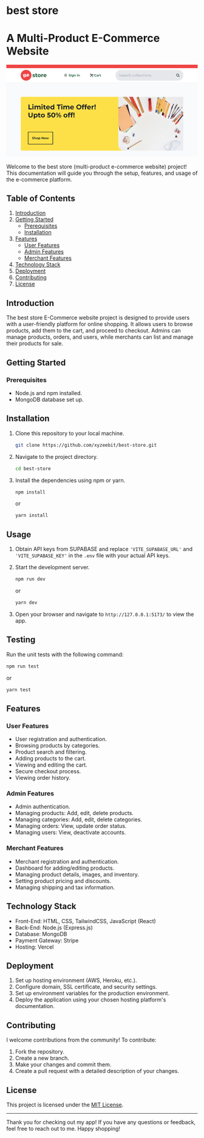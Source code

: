 # best store
# A Multi-Product E-Commerce Website

![Best Store](./app-screenshot.png)

Welcome to the best store (multi-product e-commerce website) project! This documentation will guide you through the setup, features, and usage of the e-commerce platform.

## Table of Contents

1. [Introduction](#introduction)
2. [Getting Started](#getting-started)
   - [Prerequisites](#prerequisites)
   - [Installation](#installation)
3. [Features](#features)
   - [User Features](#user-features)
   - [Admin Features](#admin-features)
   - [Merchant Features](#merchant-features)
4. [Technology Stack](#technology-stack)
5. [Deployment](#deployment)
6. [Contributing](#contributing)
7. [License](#license)

## Introduction

The best store E-Commerce website project is designed to provide users with a user-friendly platform for online shopping. It allows users to browse products, add them to the cart, and proceed to checkout. Admins can manage products, orders, and users, while merchants can list and manage their products for sale.

## Getting Started

### Prerequisites

- Node.js and npm installed.
- MongoDB database set up.



## Installation

1. Clone this repository to your local machine.
   ```bash
   git clone https://github.com/xyzeebit/best-store.git
   ```
2. Navigate to the project directory.
   ```bash
   cd best-store
   ```
3. Install the dependencies using npm or yarn.
   ```bash
   npm install
   ```
   or
   ```bash
   yarn install
   ```

## Usage

1. Obtain API keys from SUPABASE and replace `'VITE_SUPABASE_URL'` and `'VITE_SUPABASE_KEY'` in the `.env` file with your actual API keys.

2. Start the development server.
   ```bash
   npm run dev
   ```
   or
   ```bash
   yarn dev
   ```
3. Open your browser and navigate to `http://127.0.0.1:5173/` to view the app.

## Testing

Run the unit tests with the following command:
```bash
npm run test
```
or
```bash
yarn test
```

## Features

### User Features

- User registration and authentication.
- Browsing products by categories.
- Product search and filtering.
- Adding products to the cart.
- Viewing and editing the cart.
- Secure checkout process.
- Viewing order history.

### Admin Features

- Admin authentication.
- Managing products: Add, edit, delete products.
- Managing categories: Add, edit, delete categories.
- Managing orders: View, update order status.
- Managing users: View, deactivate accounts.

### Merchant Features

- Merchant registration and authentication.
- Dashboard for adding/editing products.
- Managing product details, images, and inventory.
- Setting product pricing and discounts.
- Managing shipping and tax information.

## Technology Stack

- Front-End: HTML, CSS, TailwindCSS, JavaScript (React)
- Back-End: Node.js (Express.js)
- Database: MongoDB
- Payment Gateway: Stripe
- Hosting: Vercel

## Deployment

1. Set up hosting environment (AWS, Heroku, etc.).
2. Configure domain, SSL certificate, and security settings.
3. Set up environment variables for the production environment.
4. Deploy the application using your chosen hosting platform's documentation.

## Contributing

I welcome contributions from the community! To contribute:

1. Fork the repository.
2. Create a new branch.
3. Make your changes and commit them.
4. Create a pull request with a detailed description of your changes.

## License

This project is licensed under the [MIT License](LICENSE).

---

Thank you for checking out my app! If you have any questions or feedback, feel free to reach out to me. Happy shopping!